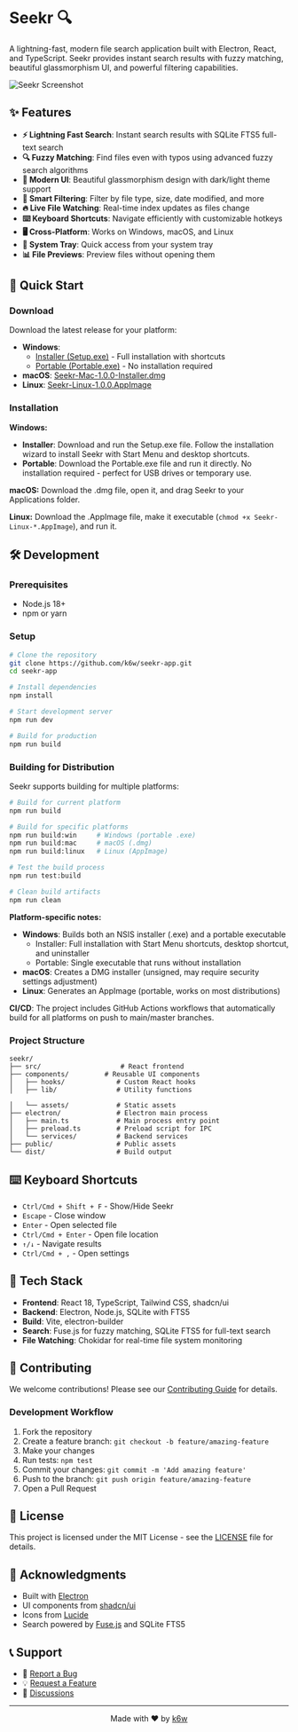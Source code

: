 # Seekr 🔍

A lightning-fast, modern file search application built with Electron, React, and TypeScript. Seekr provides instant search results with fuzzy matching, beautiful glassmorphism UI, and powerful filtering capabilities.

![Seekr Screenshot](https://via.placeholder.com/800x500/1a1a1a/ffffff?text=Seekr+Screenshot)

## ✨ Features

- **⚡ Lightning Fast Search**: Instant search results with SQLite FTS5 full-text search
- **🔍 Fuzzy Matching**: Find files even with typos using advanced fuzzy search algorithms
- **🎨 Modern UI**: Beautiful glassmorphism design with dark/light theme support
- **📁 Smart Filtering**: Filter by file type, size, date modified, and more
- **🔥 Live File Watching**: Real-time index updates as files change
- **⌨️ Keyboard Shortcuts**: Navigate efficiently with customizable hotkeys
- **🖥️ Cross-Platform**: Works on Windows, macOS, and Linux
- **🎯 System Tray**: Quick access from your system tray
- **📊 File Previews**: Preview files without opening them

## 🚀 Quick Start

### Download

Download the latest release for your platform:

- **Windows**:
  - [Installer (Setup.exe)](https://github.com/k6w/seekr/releases/latest) - Full installation with shortcuts
  - [Portable (Portable.exe)](https://github.com/k6w/seekr/releases/latest) - No installation required
- **macOS**: [Seekr-Mac-1.0.0-Installer.dmg](https://github.com/k6w/seekr/releases/latest)
- **Linux**: [Seekr-Linux-1.0.0.AppImage](https://github.com/k6w/seekr/releases/latest)

### Installation

**Windows:**
- **Installer**: Download and run the Setup.exe file. Follow the installation wizard to install Seekr with Start Menu and desktop shortcuts.
- **Portable**: Download the Portable.exe file and run it directly. No installation required - perfect for USB drives or temporary use.

**macOS:** Download the .dmg file, open it, and drag Seekr to your Applications folder.

**Linux:** Download the .AppImage file, make it executable (`chmod +x Seekr-Linux-*.AppImage`), and run it.

## 🛠️ Development

### Prerequisites

- Node.js 18+
- npm or yarn

### Setup

```bash
# Clone the repository
git clone https://github.com/k6w/seekr-app.git
cd seekr-app

# Install dependencies
npm install

# Start development server
npm run dev

# Build for production
npm run build
```

### Building for Distribution

Seekr supports building for multiple platforms:

```bash
# Build for current platform
npm run build

# Build for specific platforms
npm run build:win     # Windows (portable .exe)
npm run build:mac     # macOS (.dmg)
npm run build:linux   # Linux (AppImage)

# Test the build process
npm run test:build

# Clean build artifacts
npm run clean
```

**Platform-specific notes:**
- **Windows**: Builds both an NSIS installer (.exe) and a portable executable
  - Installer: Full installation with Start Menu shortcuts, desktop shortcut, and uninstaller
  - Portable: Single executable that runs without installation
- **macOS**: Creates a DMG installer (unsigned, may require security settings adjustment)
- **Linux**: Generates an AppImage (portable, works on most distributions)

**CI/CD**: The project includes GitHub Actions workflows that automatically build for all platforms on push to main/master branches.

### Project Structure

```
seekr/
├── src/                    # React frontend
├── components/         # Reusable UI components
│   ├── hooks/             # Custom React hooks
│   ├── lib/               # Utility functions

│   └── assets/            # Static assets
├── electron/              # Electron main process
│   ├── main.ts            # Main process entry point
│   ├── preload.ts         # Preload script for IPC
│   └── services/          # Backend services
├── public/                # Public assets
└── dist/                  # Build output
```

## ⌨️ Keyboard Shortcuts

- `Ctrl/Cmd + Shift + F` - Show/Hide Seekr
- `Escape` - Close window
- `Enter` - Open selected file
- `Ctrl/Cmd + Enter` - Open file location
- `↑/↓` - Navigate results
- `Ctrl/Cmd + ,` - Open settings

## 🎨 Tech Stack

- **Frontend**: React 18, TypeScript, Tailwind CSS, shadcn/ui
- **Backend**: Electron, Node.js, SQLite with FTS5
- **Build**: Vite, electron-builder
- **Search**: Fuse.js for fuzzy matching, SQLite FTS5 for full-text search
- **File Watching**: Chokidar for real-time file system monitoring

## 🤝 Contributing

We welcome contributions! Please see our [Contributing Guide](CONTRIBUTING.md) for details.

### Development Workflow

1. Fork the repository
2. Create a feature branch: `git checkout -b feature/amazing-feature`
3. Make your changes
4. Run tests: `npm test`
5. Commit your changes: `git commit -m 'Add amazing feature'`
6. Push to the branch: `git push origin feature/amazing-feature`
7. Open a Pull Request

## 📝 License

This project is licensed under the MIT License - see the [LICENSE](LICENSE) file for details.

## 🙏 Acknowledgments

- Built with [Electron](https://electronjs.org/)
- UI components from [shadcn/ui](https://ui.shadcn.com/)
- Icons from [Lucide](https://lucide.dev/)
- Search powered by [Fuse.js](https://fusejs.io/) and SQLite FTS5

## 📞 Support

- 🐛 [Report a Bug](https://github.com/k6w/seekr/issues/new?template=bug_report.md)
- 💡 [Request a Feature](https://github.com/k6w/seekr/issues/new?template=feature_request.md)
- 💬 [Discussions](https://github.com/k6w/seekr/discussions)

---

<p align="center">Made with ❤️ by <a href="https://github.com/k6w">k6w</a></p>
